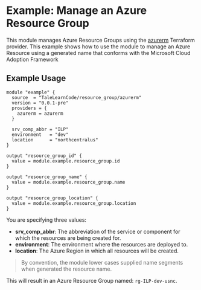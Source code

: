 # Example: Manage an Azure Resource Group

This module manages Azure Resource Groups using the [azurerm](https://registry.terraform.io/providers/hashicorp/azurerm/latest) Terraform provider.  This example shows how to use the module to manage an Azure Resource using a generated name that conforms with the Microsoft Cloud Adoption Framework

## Example Usage

```hcl
module "example" {
  source  = "TaleLearnCode/resource_group/azurerm"
  version = "0.0.1-pre"
  providers = {
    azurerm = azurerm
  }

  srv_comp_abbr = "ILP"
  environment   = "dev"
  location      = "northcentralus"
}

output "resource_group_id" {
  value = module.example.resource_group.id
}

output "resource_group_name" {
  value = module.example.resource_group.name
}

output "resource_group_location" {
  value = module.example.resource_group.location
}
```

You are specifying three values:

- **srv_comp_abbr**: The abbreviation of the service or component for which the resources are being created for.
- **environment**: The environment where the resources are deployed to.
- **location**: The Azure Region in which all resources will be created.

> By convention, the module lower cases supplied name segments when generated the resource name.

This will result in an Azure Resource Group named: `rg-ILP-dev-usnc`.
